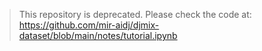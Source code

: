 > This repository is deprecated. Please check the code at: https://github.com/mir-aidj/djmix-dataset/blob/main/notes/tutorial.ipynb
